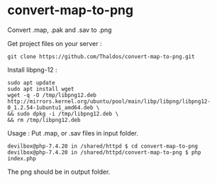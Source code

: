 # convert-map-to-png
Convert .map, .pak and .sav to .png

Get project files on your server :
```
git clone https://github.com/Thaldos/convert-map-to-png.git
```

Install libpng-12 :
```
sudo apt update
sudo apt install wget
wget -q -O /tmp/libpng12.deb http://mirrors.kernel.org/ubuntu/pool/main/libp/libpng/libpng12-0_1.2.54-1ubuntu1_amd64.deb \
&& sudo dpkg -i /tmp/libpng12.deb \
&& rm /tmp/libpng12.deb
```

Usage :
Put .map, or .sav files in input folder.
```
devilbox@php-7.4.20 in /shared/httpd $ cd convert-map-to-png
devilbox@php-7.4.20 in /shared/httpd/convert-map-to-png $ php index.php
```
The png should be in output folder.


